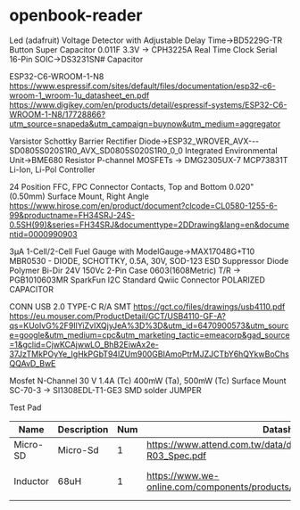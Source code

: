 # openbook-reader

Led (adafruit)
Voltage Detector with Adjustable Delay Time->BD5229G-TR
Button
Super Capacitor 0.011F 3.3V -> CPH3225A
Real Time Clock Serial 16-Pin SOIC->DS3231SN#
Capacitor

ESP32-C6-WROOM-1-N8 
https://www.espressif.com/sites/default/files/documentation/esp32-c6-wroom-1_wroom-1u_datasheet_en.pdf
https://www.digikey.com/en/products/detail/espressif-systems/ESP32-C6-WROOM-1-N8/17728866?utm_source=snapeda&utm_campaign=buynow&utm_medium=aggregator

Varsistor
Schottky Barrier Rectifier Diode->ESP32_WROVER_AVX---SD0805S020S1R0_AVX_SD0805S020S1R0_0_0
Integrated Environmental Unit->BME680
Resistor
P-channel MOSFETs -> DMG2305UX-7
MCP73831T Li-Ion, Li-Pol Controller

24 Position FFC, FPC Connector Contacts, Top and Bottom 0.020" (0.50mm) Surface Mount, Right Angle
https://www.hirose.com/en/product/document?clcode=CL0580-1255-6-99&productname=FH34SRJ-24S-0.5SH(99)&series=FH34SRJ&documenttype=2DDrawing&lang=en&documentid=0000990903

3µA 1-Cell/2-Cell Fuel Gauge with ModelGauge->MAX17048G+T10
MBR0530 - DIODE, SCHOTTKY, 0.5A, 30V, SOD-123
ESD Suppressor Diode Polymer Bi-Dir 24V 150Vc 2-Pin Case 0603(1608Metric) T/R -> PGB1010603MR
SparkFun I2C Standard Qwiic Connector
POLARIZED CAPACITOR

CONN USB 2.0 TYPE-C R/A SMT
https://gct.co/files/drawings/usb4110.pdf
https://eu.mouser.com/ProductDetail/GCT/USB4110-GF-A?qs=KUoIvG%2F9IlYiZvIXQjyJeA%3D%3D&utm_id=6470900573&utm_source=google&utm_medium=cpc&utm_marketing_tactic=emeacorp&gad_source=1&gclid=CjwKCAjwwLO_BhB2EiwAx2e-37JzTMkPOyYe_IgHkPGbT94lZUm900GBIAmoPtrMJZJCTbY6hQYkwBoChsQQAvD_BwE

Mosfet N-Channel 30 V 1.4A (Tc) 400mW (Ta), 500mW (Tc) Surface Mount SC-70-3 -> SI1308EDL-T1-GE3
SMD solder JUMPER

Test Pad

| Name | Description | Num | Datasheet | Price |
|------|-------------|-----|-----------|-------|
| Micro-SD | Micro-Sd | 1 | https://www.attend.com.tw/data/download/file/112A-TAAR-R03_Spec.pdf | https://www.digikey.com/en/products/detail/attend-technology/112A-TAAR-R03/17633923 |
| Inductor | 68uH | 1 | https://www.we-online.com/components/products/datasheet/784373170680.pdf | https://eu.mouser.com/ProductDetail/Wurth-Elektronik/784373170680?qs=sGAEpiMZZMv126LJFLh8yzGkpireax1GgDeN9GF1EUQ%3D |


